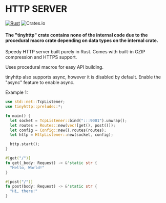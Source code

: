 # HTTP SERVER

[![Rust](https://github.com/mateocabanal/tinyhttp/actions/workflows/rust.yml/badge.svg)](https://github.com/mateocabanal/tinyhttp/actions/workflows/rust.yml)
![Crates.io](https://img.shields.io/crates/d/tinyhttp?color=purple&logo=cargo&style=for-the-badge)

#### The "tinyhttp" crate contains none of the internal code due to the procedural macro crate depending on data types on the internal crate.

Speedy HTTP server built purely in Rust. Comes with built-in GZIP compression and HTTPS support.

Uses procedural macros for easy API building.

tinyhttp also supports async, however it is disabled by default.
Enable the "async" feature to enable async.

Example 1:

```rust
use std::net::TcpListener;
use tinyhttp::prelude::*;

fn main() {
  let socket = TcpListener::bind(":::9001").unwrap();
  let routes = Routes::new(vec![get(), post()]);
  let config = Config::new().routes(routes);
  let http = HttpListener::new(socket, config);

  http.start();
}

#[get("/")]
fn get(_body: Request) -> &'static str {
  "Hello, World!"
}

#[post("/")]
fn post(body: Request) -> &'static str {
  "Hi, there!"
}
```
